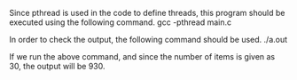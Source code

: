 Since pthread is used in the code to define threads, this program should be executed using the following command.
gcc -pthread main.c


In order to check the output, the following command should be used.
./a.out


If we run the above command, and since the number of items is given as 30, the output will be 930.
